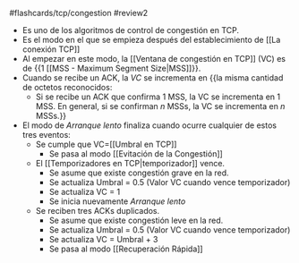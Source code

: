#flashcards/tcp/congestion
#review2

- Es uno de los algoritmos de control de congestión en TCP.
- Es el modo en el que se empieza después del establecimiento de [[La conexión TCP]]
- Al empezar en este modo, la [[Ventana de congestión en TCP]] (VC) es de {{1 [[MSS - Maximum Segment Size|MSS]]}}.
- Cuando se recibe un ACK, la *VC* se incrementa en {{la misma cantidad de octetos reconocidos:
	- Si se recibe un ACK que confirma 1 MSS, la VC se incrementa en 1 MSS. En general, si se confirman *n* MSSs, la VC se incrementa en *n* MSSs.}}
- El modo de *Arranque lento* finaliza cuando ocurre cualquier de estos tres eventos:
	- Se cumple que VC=[[Umbral en TCP]]
		- Se pasa al modo [[Evitación de la Congestión]]
	- El [[Temporizadores en TCP|temporizador]] vence.
		- Se asume que existe congestión grave en la red.
		- Se actualiza Umbral = 0.5 (Valor VC cuando vence temporizador)
		- Se actualiza VC = 1
		- Se inicia nuevamente *Arranque lento*
	- Se reciben tres ACKs duplicados.
		- Se asume que existe congestión leve en la red.
		- Se actualiza Umbral = 0.5 (Valor VC cuando vence temporizador)
		- Se actualiza VC = Umbral + 3
		- Se pasa al modo [[Recuperación Rápida]]